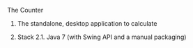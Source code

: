 The Counter

1. The standalone, desktop application to calculate

2. Stack
2.1. Java 7 (with Swing API and a manual packaging)
